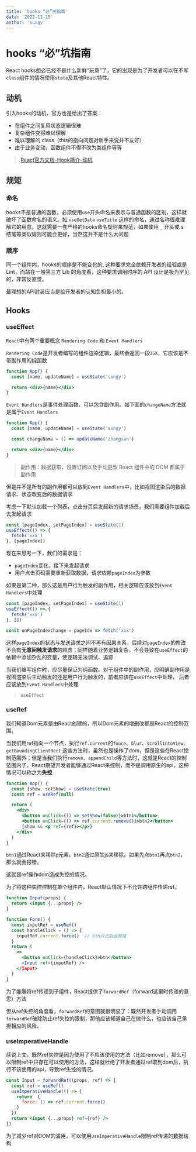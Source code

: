 ```yaml
---
title: 'hooks “必”坑指南'
data: '2022-11-15'
anthor: 'sungy'
---
```


# hooks “必”坑指南

React hooks想必已经不是什么新鲜“玩意”了，它的出现是为了开发者可以在不写`class`组件的情况使用`state`及其他React特性。

## 动机

引入hooks的动机，官方也是给出了答案：

- 在组件之间复用状态逻辑很难
- 复杂组件变得难以理解
- 难以理解的 class（this的指向问题对新手来说并不友好）
- 由于业务变动，函数组件不得不改为类组件等等

> [React官方文档-Hook简介-动机](https://zh-hans.reactjs.org/docs/hooks-intro.html#motivation)

## 规矩

### 命名

hooks不是普通的函数，必须使用`use`开头命名来表示与普通函数的区别，这样就破坏了函数命名的语义。如 `useGetData` `useTitle` 这样的命名，通过名称很难理解它的用意。这就需要一套严格的hooks命名规则来规范，如果使用 `_` 开头或 `$` 结尾等类似规则可能会更好，当然这并不是什么大问题

### 顺序

同一个组件内，hooks的顺序是不能变化的, 这种要求完全依赖开发者的经验或是 Lint，而站在一般第三方 Lib 的角度看，这种要求调用时序的 API 设计是极为罕见的，非常反直觉。

最理想的API封装应当是给开发者的认知负担最小的。

## Hooks

### useEffect

`React`中有两个重要概念 `Rendering Code` 和 `Event Handlers`

`Rendering Code`是开发者编写的组件渲染逻辑，最终会返回一段`JSX`，它应该是不带副作用的纯函数

```jsx
function App() {
  const [name, updateName] = useState('sungy')

  return <div>{name}</div>
}
```

`Event Handlers`是事件处理函数，可以包含副作用。如下面的`changeName`方法就是属于`Event Handlers`

```jsx
function App() {
  const [name, updateName] = useState('sungy')

  const changeName = () => updateName('zhangsan')

  return <div>{name}</div>
}
```

> 副作用：数据获取，设置订阅以及手动更改 React 组件中的 DOM 都属于副作用

但是并不是所有的副作用都可以放到`Event Handlers`中，比如视图渲染后的数据请求、状态改变后的数据请求

考虑一下默认加载一个列表，点击分页后发起新的请求场景，我们需要组件加载后去发起请求

```jsx
const [pageIndex, setPageIndex] = useState(1)
useEffect(() => {
  fetch('xxx')
}, [pageIndex])
```

现在来思考一下，我们的需求是：
- `pageIndex`变化，接下来发起请求
- 用户点击页码需要重新获取数据，请求依赖`pageIndex`为参数

如果是第二种，那么这是用户行为触发的副作用，相关逻辑应该放到`Event Handlers`中处理

```jsx
const [pageIndex, setPageIndex] = useState(1)
useEffect(() => {
  fetch('xxx')
}, [])

const onPageIndexChange = pageIdx => fetch('xxx')
```

这样`pageIndex`的状态与发送请求之间不再有因果关系，后续对`pageIndex`的修改不会有**无意间触发请求**的顾虑；同样随着业务逻辑复杂，不会导致在`useEffect`的依赖中添加杂乱的变量，使逻辑无法调试、追踪

当我们编写组件时，应尽量保证为纯函数。对于组件中的副作用，应明确副作用是视图渲染后主动触发的还是用户行为触发的，前者应该在`useEffect`中处理， 后者应该放到`Event Handlers`中处理

> `useEffect`

### useRef

我们知道Dom元素是由React创建的，所以Dom元素的增删改都是React的控制范围。

当我们用ref指向一个节点，执行`ref.current`的`fouce`、`blur`、`scrollIntoView`、`getBoundingClientRect` 这些方法时，虽然也是操作了dom，但是这些在React控制范围外；但是当我们执行`remove`、`appendChild`等方法时，这就是React的控制范围内了，React期望开发者能够通过React来控制，而不是调用原生的api，这种情况可以称之为**失控**

```jsx
function App() {
  const [show, setShow] = useState(true)
  const ref = useRef(null)

  return (
    <div>
      <button onClick={() => setShow(false)}>btn1</button>
      <button onClick={() => ref.current.remove()}>btn2</button>
      {show && <p ref={ref}></p>}
    </div>
  )
}
```

`btn1`通过React来移除`p`元素，`btn2`通过原生js来移除。如果先点`btn1`再点`btn2`，那么就会报错。

这就是ref操作dom造成失控的情况。

为了将这种失控控制在单个组件内，React默认情况下不允许跨组件传递ref。

```jsx
function Input(props) {
  return <input {...props} />
}

function Form() {
  const inputRef = useRef()
  const handleClick = () => {
    inputRef.current.force()  // btn点击后会报错
  }
  return (
    <>
      <button onClick={handleClick}>btn</button>
      <Input ref={inputRef} />
    </Input>
  )
}
```

为了能够将ref传递到子组件，React提供了`forwardRef`（forward这里时传递的意思）方法

但从ref失控的角度看，`forwardRef`的意图就很明显了：既然开发者手动调用`forwardRef`破除防止ref失控的限制，那他应该知道自己在做什么，也应该自己承担相应的风险。

### useImperativeHandle

续说上文，既然ref失控是因为使用了不应该使用的方法（比如remove），那么可以限制ref中只存在可以使用的方法，这样就杜绝了开发者通过ref取到dom后，执行不该使用的api，导致ref失控的情况。

```jsx
const Input = forwardRef((props, ref) => {
  const ref = useRef()
  useImperativeHandle(() => {
    return  {
      force: () => ref.current.force()
    }
  })
  return <input {...props} ref={ref} />
})

```

为了减少ref对DOM的滥用，可以使用`useImperativeHandle`限制ref传递的数据结构
